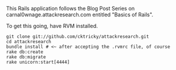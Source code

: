 This Rails application follows the Blog Post Series on carnal0wnage.attackresearch.com entitled "Basics of Rails". 

To get this going, have RVM installed.

    git clone git://github.com/cktricky/attackresearch.git
    cd attackresearch
    bundle install # <~ after accepting the .rvmrc file, of course
    rake db:create
    rake db:migrate
    rake unicorn:start[4444]